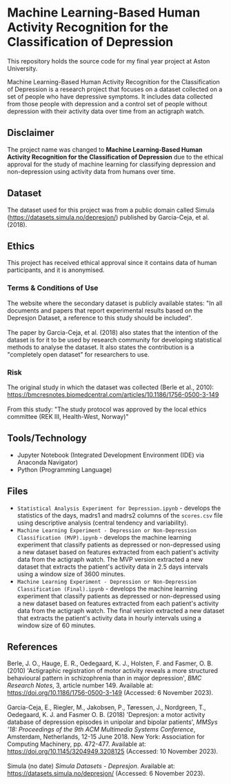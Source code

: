 # Machine Learning-Based Human Activity Recognition for the Classification of Depression
This repository holds the source code for my final year project at Aston University.

Machine Learning-Based Human Activity Recognition for the Classification of Depression is a research project that focuses on a dataset collected on a set of people who have depressive symptoms. It includes data collected from those people with depression and a control set of people without depression with their activity data over time from an actigraph watch.

## Disclaimer
The project name was changed to <b>Machine Learning-Based Human Activity Recognition for the Classification of Depression</b> due to the ethical approval for the study of machine learning for classifying depression and non-depression using activity data from humans over time.

## Dataset
The dataset used for this project was from a public domain called Simula (<a href="https://datasets.simula.no/depresjon/">https://datasets.simula.no/depresjon/</a>) published by Garcia-Ceja, et al. (2018).

## Ethics
This project has received ethical approval since it contains data of human participants, and it is anonymised.

### Terms & Conditions of Use
The website where the secondary dataset is publicly available states: "In all documents and papers that report experimental results based on the Depresjon Dataset, a reference to this study should be included".
<br><br>
The paper by Garcia-Ceja, et al. (2018) also states that the intention of the dataset is for it to be used by research community for developing statistical methods to analyse the dataset. It also states the contribution is a "completely open dataset" for researchers to use.

### Risk
The original study in which the dataset was collected (Berle et al., 2010): <a href="https://bmcresnotes.biomedcentral.com/articles/10.1186/1756-0500-3-149">https://bmcresnotes.biomedcentral.com/articles/10.1186/1756-0500-3-149</a>
<br><br>
From this study: "The study protocol was approved by the local ethics committee (REK III, Health-West, Norway)"

## Tools/Technology
* Jupyter Notebook (Integrated Development Environment (IDE) via Anaconda Navigator)
* Python (Programming Language)

## Files
* <code>Statistical Analysis Experiment for Depression.ipynb</code> - develops the statistics of the days, madrs1 and madrs2 columns of the <code>scores.csv</code> file using descriptive analysis (central tendency and variability).
* <code>Machine Learning Experiment - Depression or Non-Depression Classification (MVP).ipynb</code> - develops the machine learning experiment that classify patients as depressed or non-depressed using a new dataset based on features extracted from each patient's activity data from the actigraph watch. The MVP version extracted a new dataset that extracts the patient's activity data in 2.5 days intervals using a window size of 3600 minutes.
* <code>Machine Learning Experiment - Depression or Non-Depression Classification (Final).ipynb</code> - develops the machine learning experiment that classify patients as depressed or non-depressed using a new dataset based on features extracted from each patient's activity data from the actigraph watch. The final version extracted a new dataset that extracts the patient's activity data in hourly intervals using a window size of 60 minutes.

## References
Berle, J. O., Hauge, E. R., Oedegaard, K. J., Holsten, F. and Fasmer, O. B. (2010) 'Actigraphic registration of motor activity reveals a more structured behavioural pattern in schizophrenia than in major depression', <i>BMC Research Notes</i>, 3, article number 149. Available at: <a href="https://doi.org/10.1186/1756-0500-3-149">https://doi.org/10.1186/1756-0500-3-149</a> (Accessed: 6 November 2023).
<br><br>
Garcia-Ceja, E., Riegler, M., Jakobsen, P., Tøressen, J., Nordgreen, T., Oedegaard, K. J. and Fasmer O. B. (2018) 'Depresjon: a motor activity database of depression episodes in unipolar and bipolar patients', <i>MMSys '18: Proceedings of the 9th ACM Multimedia Systems Conference</i>, Amsterdam, Netherlands, 12-15 June 2018. New York: Association for Computing Machinery, pp. 472-477. Available at: <a href="https://doi.org/10.1145/3204949.3208125">https://doi.org/10.1145/3204949.3208125</a> (Accessed: 10 November 2023).
<br><br>
Simula (no date) <i>Simula Datasets - Depresjon</i>. Available at: <a href="https://datasets.simula.no/depresjon/">https://datasets.simula.no/depresjon/</a> (Accessed: 6 November 2023).
